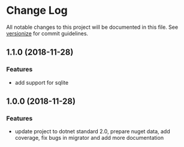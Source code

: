 # Change Log

All notable changes to this project will be documented in this file. See [versionize](https://github.com/saintedlama/versionize) for commit guidelines.

<a name="1.1.0"></a>
## 1.1.0 (2018-11-28)

### Features

* add support for sqlite

## 1.0.0 (2018-11-28)

### Features

* update project to dotnet standard 2.0, prepare nuget data, add coverage, fix bugs in migrator and add more documentation
